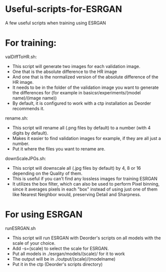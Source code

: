 # Useful-scripts-for-ESRGAN
A few useful scripts when training using ESRGAN


# For training:

valDiffToHR.sh:
  - This script will generate two images for each validation image. 
  - One that is the absolute difference to the HR image 
  - And one that is the normalized version of the absolute difference of the HR image. 
  - It needs to be in the folder of the validation image you want to generate the differences for (for example in basicsr/experiments/(model name)/(image name)) 
  - By default, it is configured to work with a ctp installation as Deorder recommends it.

rename.sh:
  - This script will rename all (.png files by default) to a number (with 4 digits by default).
  - Makes it easier to find validation images for example, if they are all just a number.
  - Put it where the files you want to rename are.

downScaleJPGs.sh:
  - This script will downscale all (.jpg files by default) by 4, 8 or 16 depending on the Quality of them.
  - This is useful if you can't find any lossless images for training ESRGAN
  - It utilizes the box filter, which can also be used to perform Pixel binning, since it averages pixels in each "box" instead of using just one of them like Nearest Neighbor would, preserving Detail and Sharpness.

# For using ESRGAN

runESRGAN.sh
  - This script will run ESRGAN with Deorder's scripts on all models with the scale of your choice. 
  - Add -s=(scale) to select the scale for ESRGAN.
  - Put all models in ./esrgan/models/(scale)/ for it to work
  - The output will be in ./output/(scale)/(modelname)
  - Put it in the ctp (Deorder's scripts directory)
